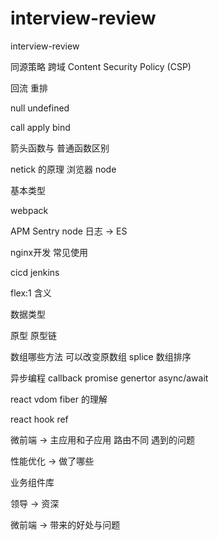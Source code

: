 # interview-review
interview-review

同源策略 跨域  Content Security Policy (CSP)

回流 重排

null  undefined

call apply bind

箭头函数与 普通函数区别


netick 的原理     浏览器  node    

基本类型 

webpack

APM  Sentry  node 日志 -> ES


nginx开发 常见使用   


cicd jenkins

flex:1 含义

数据类型

原型 原型链

数组哪些方法 可以改变原数组    splice
数组排序

异步编程  callback  promise     genertor  async/await

react vdom fiber 的理解 

react hook    ref

微前端 -> 主应用和子应用 路由不同  遇到的问题

性能优化 -> 做了哪些


业务组件库

领导  ->  资深


微前端 ->   带来的好处与问题